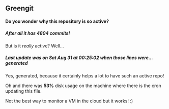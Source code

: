 ## Greengit

#### Do you wonder why this repository is so active?

##### After all it has 4804 commits!

But is it *really* active? Well...

##### Last update was on Sat Aug 31 at 00:25:02 when those lines were... generated

Yes, generated, because it certainly helps a lot to have such an active repo!

Oh and there was **53%** disk usage on the machine
where there is the cron updating this file.

Not the best way to monitor a VM in the cloud but it works! :)
